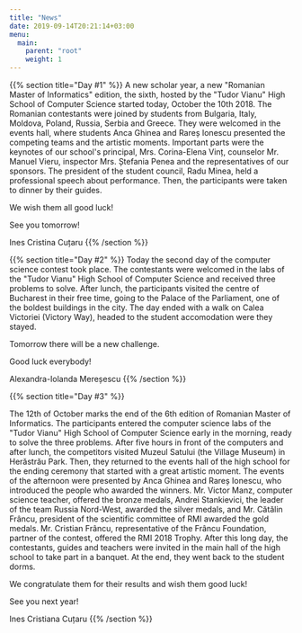 ```yaml
---
title: "News"
date: 2019-09-14T20:21:14+03:00
menu:
  main:
    parent: "root"
    weight: 1
---
```


{{% section title="Day #1" %}}
A new scholar year, a new "Romanian Master of Informatics" edition, the sixth, hosted by the "Tudor Vianu" High School of Computer Science started today, October the 10th 2018. The Romanian contestants were joined by students from Bulgaria, Italy, Moldova, Poland, Russia, Serbia and Greece. They were welcomed in the events hall, where students Anca Ghinea and Rareș Ionescu presented the competing teams and the artistic moments. Important parts were the keynotes of our school's principal, Mrs. Corina-Elena Vinț, counselor Mr. Manuel Vieru, inspector Mrs. Ștefania Penea and the representatives of our sponsors. The president of the student council, Radu Minea, held a professional speech about performance. Then, the participants were taken to dinner by their guides.

We wish them all good luck!

See you tomorrow!

Ines Cristina Cuțaru
{{% /section %}}

{{% section title="Day #2" %}}
Today the second day of the computer science contest took place. The contestants were welcomed in the labs of the "Tudor Vianu" High School of Computer Science and received three problems to solve. After lunch, the participants visited the centre of Bucharest in their free time, going to the Palace of the Parliament, one of the boldest buildings in the city. The day ended with a walk on Calea Victoriei (Victory Way), headed to the student accomodation were they stayed.

Tomorrow there will be a new challenge.

Good luck everybody!

Alexandra-Iolanda Mereșescu
{{% /section %}}

{{% section title="Day #3" %}}

The 12th of October marks the end of the 6th edition of Romanian Master of Informatics. The participants entered the computer science labs of the "Tudor Vianu" High School of Computer Science early in the morning, ready to solve the three problems. After five hours in front of the computers and after lunch, the competitors visited Muzeul Satului (the Village Museum) in Herăstrău Park. Then, they returned to the events hall of the high school for the ending ceremony that started with a great artistic moment. The events of the afternoon were presented by Anca Ghinea and Rareș Ionescu, who introduced the people who awarded the winners. Mr. Victor Manz, computer science teacher, offered the bronze medals, Andrei Stankievici, the leader of the team Russia Nord-West, awarded the silver medals, and Mr. Cătălin Frâncu, president of the scientific committee of RMI awarded the gold medals. Mr. Cristian Frâncu, representative of the Frâncu Foundation, partner of the contest, offered the RMI 2018 Trophy. After this long day, the contestants, guides and teachers were invited in the main hall of the high school to take part in a banquet. At the end, they went back to the student dorms.

We congratulate them for their results and wish them good luck!

See you next year!

Ines Cristiana Cuțaru
{{% /section %}}
